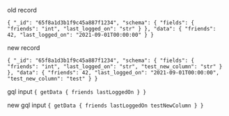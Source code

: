 
old record

`{
    "_id": "65f8a1d3b1f9c45a887f1234",
    "schema": {
        "fields": {
            "friends": "int",
            "last_logged_on": "str"
        }
    },
    "data": {
        "friends": 42,
        "last_logged_on": "2021-09-01T00:00:00"
    }
}`

new record

`{
    "_id": "65f8a1d3b1f9c45a887f1234",
    "schema": {
        "fields": {
            "friends": "int",
            "last_logged_on": "str",
            "test_new_column": "str"
        }
    },
    "data": {
        "friends": 42,
        "last_logged_on": "2021-09-01T00:00:00",
        "test_new_column": "test"
    }
}`


gql input
`{
  getData {
    friends
    lastLoggedOn
  }
}
`

new gql input
`{
  getData {
    friends
    lastLoggedOn
    testNewColumn
  }
}
`